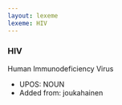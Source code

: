 ```yaml
---
layout: lexeme
lexeme: HIV
---
```


###  HIV

Human Immunodeficiency Virus
* UPOS:  NOUN
* Added from:  joukahainen

